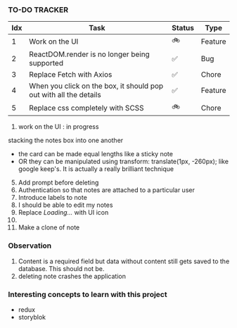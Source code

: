 ### TO-DO TRACKER

| Idx | Task                     | Status      | Type |
| --- | ------------------------ | ----------- | ---- |
| 1   | Work on the UI           |  🚲         | Feature | 
| 2   | ReactDOM.render is no longer being supported | ✅  | Bug |             
| 3   | Replace Fetch with Axios | ✅ | Chore | 
| 4   | When you click on the box, it should pop out with all the details | ✅ | Feature |
| 5   | Replace css completely with SCSS | 🚲 | Chore |

1.  work on the UI : in progress
<!-- 2. add tests -->

stacking the notes box into one another

- the card can be made equal lengths like a sticky note
- OR they can be manipulated using transform: translate(1px, -260px); like google keep's.
  It is actually a really brilliant technique


5. Add prompt before deleting
6. Authentication so that notes are attached to a particular user
7. Introduce labels to note
8. I should be able to edit my notes
9. Replace *Loading...* with UI icon
10. 
11. Make a clone of note


<!-- handle close is actually not working yet -->

### Observation

1. Content is a required field but data without content still gets saved to the database. This should not be.
2. deleting note crashes the application


### Interesting concepts to learn with this project
- redux
- storyblok